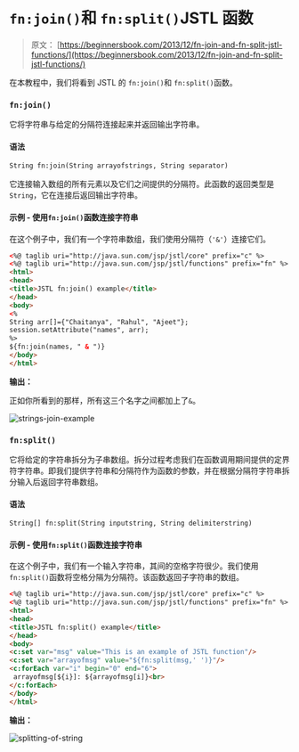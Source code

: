 # `fn:join()`和 `fn:split()`JSTL 函数

> 原文： [https://beginnersbook.com/2013/12/fn-join-and-fn-split-jstl-functions/](https://beginnersbook.com/2013/12/fn-join-and-fn-split-jstl-functions/)

在本教程中，我们将看到 JSTL 的 `fn:join()`和 `fn:split()`函数。

### `fn:join()`

它将字符串与给定的分隔符连接起来并返回输出字符串。

#### 语法

```html
String fn:join(String arrayofstrings, String separator)
```

它连接输入数组的所有元素以及它们之间提供的分隔符。此函数的返回类型是`String`，它在连接后返回输出字符串。

#### 示例 - 使用`fn:join()`函数连接字符串

在这个例子中，我们有一个字符串数组，我们使用分隔符（`'&'`）连接它们。

```html
<%@ taglib uri="http://java.sun.com/jsp/jstl/core" prefix="c" %>
<%@ taglib uri="http://java.sun.com/jsp/jstl/functions" prefix="fn" %>
<html>
<head>
<title>JSTL fn:join() example</title>
</head>
<body>
<%
String arr[]={"Chaitanya", "Rahul", "Ajeet"};
session.setAttribute("names", arr);
%>
${fn:join(names, " & ")}
</body>
</html>
```

**输出：**

正如你所看到的那样，所有这三个名字之间都加上了`&`。

![strings-join-example](../Images/f6a3cd25775035ab6fe316c776f4e69f.jpg)

### `fn:split()`

它将给定的字符串拆分为子串数组。拆分过程考虑我们在函数调用期间提供的定界符字符串。即我们提供字符串和分隔符作为函数的参数，并在根据分隔符字符串拆分输入后返回字符串数组。

#### 语法

```html
String[] fn:split(String inputstring, String delimiterstring)
```

#### 示例 - 使用`fn:split()`函数连接字符串

在这个例子中，我们有一个输入字符串，其间的空格字符很少。我们使用`fn:split()`函数将空格分隔为分隔符。该函数返回子字符串的数组。

```html
<%@ taglib uri="http://java.sun.com/jsp/jstl/core" prefix="c" %>
<%@ taglib uri="http://java.sun.com/jsp/jstl/functions" prefix="fn" %>
<html>
<head>
<title>JSTL fn:split() example</title>
</head>
<body>
<c:set var="msg" value="This is an example of JSTL function"/>
<c:set var="arrayofmsg" value="${fn:split(msg,' ')}"/>
<c:forEach var="i" begin="0" end="6">
 arrayofmsg[${i}]: ${arrayofmsg[i]}<br>
</c:forEach>
</body>
</html>
```

**输出：**

![splitting-of-string](../Images/de485b3c2f418883cc37ce09936dfdff.jpg)